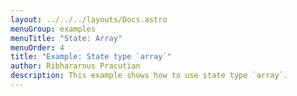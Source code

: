 ```yaml
---
layout: ../../../layouts/Docs.astro
menuGroup: examples
menuTitle: "State: Array"
menuOrder: 4
title: "Example: State type `array`"
author: Ribhararnus Pracutian
description: This example shows how to use state type `array`.
---
```


<sb-viewer id="web-platform-3grw4q" height="100vh"></sb-viewer>
